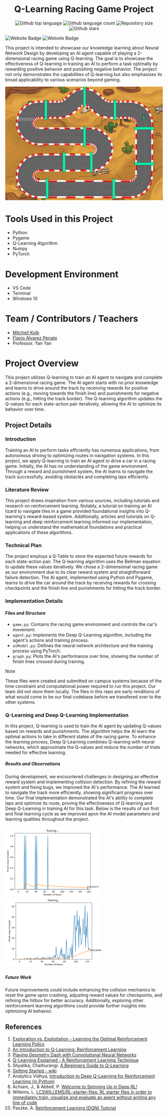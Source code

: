 <h1 align="center">Q-Learning Racing Game Project</h1>

<p align="center">
  <img alt="Github top language" src="https://img.shields.io/github/languages/top/mitchellkolb/Q-Learning-ML?color=56BEB8">

  <img alt="Github language count" src="https://img.shields.io/github/languages/count/mitchellkolb/Q-Learning-ML?color=56BEB8">

  <img alt="Repository size" src="https://img.shields.io/github/repo-size/mitchellkolb/Q-Learning-ML?color=56BEB8">

  <img alt="Github stars" src="https://img.shields.io/github/stars/mitchellkolb/Q-Learning-ML?color=56BEB8" />
</p>


<img
    src="https://img.shields.io/badge/Python-3776AB?style=for-the-badge&logo=Python&logoColor=white"
    alt="Website Badge" />
<img
    src="https://img.shields.io/badge/Windows-0078D6?style=for-the-badge&logo=Windows 10&logoColor=white"
    alt="Website Badge" />


This project is intended to showcase our knowledge learning about Neural Network Design by developing an AI agent capable of playing a 2-dimensional racing game using Q-learning. The goal is to showcase the effectiveness of Q-learning in training an AI to perform a task optimally by rewarding positive behavior and punishing negative behavior. The project not only demonstrates the capabilities of Q-learning but also emphasizes its broad applicability to various scenarios beyond gaming.

![project image](resources/image8.png)

# Tools Used in this Project

- Python
- Pygame
- Q-Learning Algorithm
- Numpy
- PyTorch


# Development Environment

- VS Code
- Terminal
- Windows 10

# Team / Contributors / Teachers

- [Mitchell Kolb](https://github.com/mitchellkolb)
- [Flavio Alvarez Penate](https://github.com/f-alvarezpenate)
- Professor. Yan Yan


# Project Overview

This project utilizes Q-learning to train an AI agent to navigate and complete a 2-dimensional racing game. The AI agent starts with no prior knowledge and learns to drive around the track by receiving rewards for positive actions (e.g., moving towards the finish line) and punishments for negative actions (e.g., hitting the track border). The Q-learning algorithm updates the Q-values for each state-action pair iteratively, allowing the AI to optimize its behavior over time.

## Project Details

### Introduction
Training an AI to perform tasks efficiently has numerous applications, from autonomous driving to optimizing routes in navigation systems. In this project, we apply Q-learning to train an AI agent to drive a car in a racing game. Initially, the AI has no understanding of the game environment. Through a reward and punishment system, the AI learns to navigate the track successfully, avoiding obstacles and completing laps efficiently.

### Literature Review
This project draws inspiration from various sources, including tutorials and research on reinforcement learning. Notably, a tutorial on training an AI lizard to navigate tiles in a game provided foundational insights into Q-learning's reward-based system. Additionally, articles and tutorials on Q-learning and deep reinforcement learning informed our implementation, helping us understand the mathematical foundations and practical applications of these algorithms.

### Technical Plan
The project employs a Q-Table to store the expected future rewards for each state-action pair. The Q-learning algorithm uses the Bellman equation to update these values iteratively. We chose a 2-dimensional racing game as our environment due to its clear reward system and straightforward failure detection. The AI agent, implemented using Python and Pygame, learns to drive the car around the track by receiving rewards for crossing checkpoints and the finish line and punishments for hitting the track border.

### Implementation Details

#### Files and Structure
- `game.py`: Contains the racing game environment and controls the car's movement.
- `agent.py`: Implements the Deep Q-Learning algorithm, including the agent's actions and training process.
- `aiModel.py`: Defines the neural network architecture and the training process using PyTorch.
- `graph.py`: Plots the AI's performance over time, showing the number of finish lines crossed during training.
> [!NOTE]
> These files were created and submitted on campus systems because of the time constraint and computational power required to run this project. Our team did not store them locally. The files in this repo are early renditions of what would come to be our final codebase before we transfered over to the other systems.

### Q-Learning and Deep Q-Learning Implementation
In this project, Q-learning is used to train the AI agent by updating Q-values based on rewards and punishments. The algorithm helps the AI learn the optimal actions to take in different states of the racing game. To enhance the learning process, Deep Q-Learning combines Q-learning with neural networks, which approximate the Q-values and reduce the number of trials needed for effective learning.

##### Results and Observations
During development, we encountered challenges in designing an effective reward system and implementing collision detection. By refining the reward system and fixing bugs, we improved the AI's performance. The AI learned to navigate the track more efficiently, showing significant progress over time. Our final implementation demonstrated the AI's ability to complete laps and optimize its route, proving the effectiveness of Q-learning and Deep Q-Learning in training AI for this task. Below is the results of our first and final learning cycle as we improved apon the AI model parameters and learning qualities throughout the project.

<p float="left">
  <img src="resources/image1.png" alt="First Try" width="300" />
  <img src="resources/image2.png" alt="Final Try" width="307" />
</p>


##### Future Work
Future improvements could include enhancing the collision mechanics to reset the game upon crashing, adjusting reward values for checkpoints, and refining the hitbox for better accuracy. Additionally, exploring other reinforcement learning algorithms could provide further insights into optimizing AI behavior.

## References
1. [Exploration vs. Exploitation - Learning the Optimal Reinforcement Learning Policy](https://www.youtube.com/watch?v=mo96Nqlo1L8)
2. [An Introduction to Q-Learning: Reinforcement Learning](https://www.freecodecamp.org/news/an-introduction-to-q-learning-reinforcement-learning-14ac0b4493cc)
3. [Playing Geometry Dash with Convolutional Neural Networks](http://cs231n.stanford.edu/reports/2017/pdfs/605.pdf)
4. [Q-Learning Explained - A Reinforcement Learning Technique](https://www.youtube.com/watch?v=qhRNvCVVJaA&list=TLPQMjAwMjIwMjP5wYy7pRhaxg&index=2)
5. Shyalika, Chathurangi. [A Beginners Guide to Q-Learning](https://towardsdatascience.com/a-beginners-guide-to-q-learning-c3e2a30a653c)
6. [Getting Started - wiki](https://www.pygame.org/news)
7. Analytics Vidhya, [Introduction to Deep Q-Learning for Reinforcement Learning (in Python)](https://www.analyticsvidhya.com/blog/2019/04/introduction-deep-q-learning-python)
8. Achiam, J., & Abbell, P. [Welcome to Spinning Up in Deep RL!](https://spinningup.openai.com/en/latest/index.html)
9. Willems, L. [LCSWILLEMS/RL-starter-files: RL starter files in order to immediately train, visualize and evaluate an agent without writing any line of code](https://github.com/lcswillems/rl-starter-files)
10. Paszke, A. [Reinforcement Learning (DQN) Tutorial](https://pytorch.org/tutorials/intermediate/reinforcement_q_learning.html)

